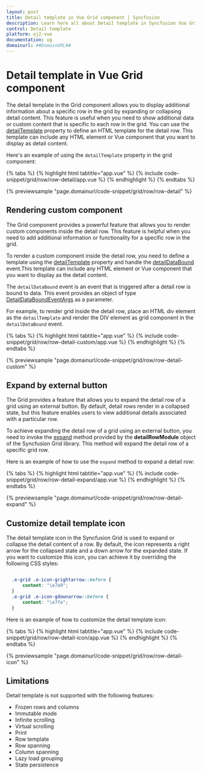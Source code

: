 ```yaml
---
layout: post
title: Detail template in Vue Grid component | Syncfusion
description: Learn here all about Detail template in Syncfusion Vue Grid component of Syncfusion Essential JS 2 and more.
control: Detail template 
platform: ej2-vue
documentation: ug
domainurl: ##DomainURL##
---
```


# Detail template in Vue Grid component

The detail template in the Grid component allows you to display additional information about a specific row in the grid by expanding or collapsing detail content. This feature is useful when you need to show additional data or custom content that is specific to each row in the grid. You can use the [detailTemplate](https://ej2.syncfusion.com/vue/documentation/api/grid/#detailtemplate) property to define an HTML template for the detail row. This template can include any HTML element or Vue component that you want to display as detail content.

Here's an example of using the `detailTemplate` property in the grid component:

{% tabs %}
{% highlight html tabtitle="app.vue" %}
{% include code-snippet/grid/row/row-detail/app.vue %}
{% endhighlight %}
{% endtabs %}
        
{% previewsample "page.domainurl/code-snippet/grid/row/row-detail" %}

## Rendering custom component

The Grid component provides a powerful feature that allows you to render custom components inside the detail row. This feature is helpful when you need to add additional information or functionality for a specific row in the grid.

To render a custom component inside the detail row, you need to define a template using the [detailTemplate](https://ej2.syncfusion.com/vue/documentation/api/grid/#detailtemplate)  property and handle the [detailDataBound](https://ej2.syncfusion.com/vue/documentation/api/grid/#detaildatabound) event.This template can include any HTML element or Vue component that you want to display as the detail content.

The `detailDataBound` event is an event that is triggered after a detail row is bound to data. This event provides an object of type [DetailDataBoundEventArgs](https://ej2.syncfusion.com/vue/documentation/api/grid/detaildataboundeventargs/) as a parameter.

For example, to render grid inside the detail row, place an HTML div element as the `detailTemplate` and render the DIV element as grid component in the `detailDataBound` event.

{% tabs %}
{% highlight html tabtitle="app.vue" %}
{% include code-snippet/grid/row/row-detail-custom/app.vue %}
{% endhighlight %}
{% endtabs %}
        
{% previewsample "page.domainurl/code-snippet/grid/row/row-detail-custom" %}

## Expand by external button

The Grid provides a feature that allows you to expand the detail row of a grid using an external button. By default, detail rows render in a collapsed state, but this feature enables users to view additional details associated with a particular row. 

To achieve expanding the detail row of a grid using an external button, you need to invoke the [expand](https://ej2.syncfusion.com/vue/documentation/api/grid/detailRow/#expand) method provided by the **detailRowModule** object of the Syncfusion Grid library. This method will expand the detail row of a specific grid row.

Here is an example of how to use the `expand` method to expand a detail row:

{% tabs %}
{% highlight html tabtitle="app.vue" %}
{% include code-snippet/grid/row/row-detail-expand/app.vue %}
{% endhighlight %}
{% endtabs %}
        
{% previewsample "page.domainurl/code-snippet/grid/row/row-detail-expand" %}

## Customize detail template icon

The detail template icon in the Syncfusion Grid is used to expand or collapse the detail content of a row. By default, the icon represents a right arrow for the collapsed state and a down arrow for the expanded state. If you want to customize this icon, you can achieve it by overriding the following CSS styles:

```css

  .e-grid .e-icon-grightarrow::before {
      content: "\e7a9";
  }
  .e-grid .e-icon-gdownarrow::before {
      content: "\e7fe";
  }

```

Here is an example of how to customize the detail template icon:

{% tabs %}
{% highlight html tabtitle="app.vue" %}
{% include code-snippet/grid/row/row-detail-icon/app.vue %}
{% endhighlight %}
{% endtabs %}
        
{% previewsample "page.domainurl/code-snippet/grid/row/row-detail-icon" %}

## Limitations

Detail template is not supported with the following features:

* Frozen rows and columns
* Immutable mode
* Infinite scrolling
* Virtual scrolling
* Print
* Row template
* Row spanning
* Column spanning
* Lazy load grouping
* State persistence
